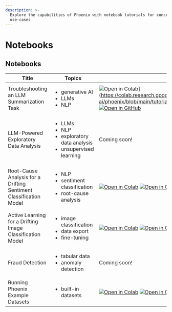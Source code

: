 ```yaml
---
description: >-
  Explore the capabilities of Phoenix with notebook tutorials for concrete
  use-cases
---
```


# Notebooks

## Notebooks

| Title                                                             | Topics                                                                                             | Links                                                                                                                                                                                                                                                                                                                                                                                                                                                                                                                                         |
| ----------------------------------------------------------------- | -------------------------------------------------------------------------------------------------- | --------------------------------------------------------------------------------------------------------------------------------------------------------------------------------------------------------------------------------------------------------------------------------------------------------------------------------------------------------------------------------------------------------------------------------------------------------------------------------------------------------------------------------------------- |
| Troubleshooting an LLM Summarization Task                                                   | <ul><li>generative AI</li><li>LLMs</li><li>NLP</li></ul>                                           | ![Open in Colab](https://img.shields.io/static/v1?message=Open%20in%20Colab\&logo=googlecolab\&labelColor=grey\&color=blue\&logoColor=orange\&label=%20)](https://colab.research.google.com/github/Arize-ai/phoenix/blob/main/tutorials/llm\_summarization\_tutorial.ipynb) [![Open in GitHub](https://img.shields.io/static/v1?message=Open%20in%20GitHub\&logo=github\&labelColor=grey\&color=blue\&logoColor=white\&label=%20)](https://github.com/Arize-ai/phoenix/blob/main/tutorials/llm\_summarization\_tutorial.ipynb)                                                                                                                                                                                                                                                                                                                                                                                                                                                                                                                                 |
| LLM-Powered Exploratory Data Analysis                             | <ul><li>LLMs</li><li>NLP</li><li>exploratory data analysis</li><li>unsupervised learning</li></ul> | Coming soon!                                                                                                                                                                                                                                                                                                                                                                                                                                                                                                                                  |
| Root-Cause Analysis for a Drifting Sentiment Classification Model | <ul><li>NLP</li><li>sentiment classification</li><li>root-cause analysis</li></ul>                 | [![Open in Colab](https://img.shields.io/static/v1?message=Open%20in%20Colab\&logo=googlecolab\&labelColor=grey\&color=blue\&logoColor=orange\&label=%20)](https://colab.research.google.com/github/Arize-ai/phoenix/blob/main/tutorials/sentiment\_classification\_tutorial.ipynb) [![Open in GitHub](https://img.shields.io/static/v1?message=Open%20in%20GitHub\&logo=github\&labelColor=grey\&color=blue\&logoColor=white\&label=%20)](https://github.com/Arize-ai/phoenix/blob/main/tutorials/sentiment\_classification\_tutorial.ipynb) |
| Active Learning for a Drifting Image Classification Model         | <ul><li>image classification</li><li>data export</li><li>fine-tuning</li></ul>                     | [![Open in Colab](https://img.shields.io/static/v1?message=Open%20in%20Colab\&logo=googlecolab\&labelColor=grey\&color=blue\&logoColor=orange\&label=%20)](https://colab.research.google.com/github/Arize-ai/phoenix/blob/main/tutorials/image\_classification\_tutorial.ipynb) [![Open in GitHub](https://img.shields.io/static/v1?message=Open%20in%20GitHub\&logo=github\&labelColor=grey\&color=blue\&logoColor=white\&label=%20)](https://github.com/Arize-ai/phoenix/blob/main/tutorials/image\_classification\_tutorial.ipynb)         |
| Fraud Detection                                                   | <ul><li>tabular data</li><li>anomaly detection</li></ul>                                           | Coming soon!                                                                                                                                                                                                                                                                                                                                                                                                                                                                                                                                  |
| Running Phoenix Example Datasets                                  | <ul><li>built-in datasets</li></ul>                                                                | [![Open in Colab](https://img.shields.io/static/v1?message=Open%20in%20Colab\&logo=googlecolab\&labelColor=grey\&color=blue\&logoColor=orange\&label=%20)](https://colab.research.google.com/github/Arize-ai/phoenix/blob/main/tutorials/example\_datasets.ipynb) [![Open in GitHub](https://img.shields.io/static/v1?message=Open%20in%20GitHub\&logo=github\&labelColor=grey\&color=blue\&logoColor=white\&label=%20)](https://github.com/Arize-ai/phoenix/blob/main/tutorials/example\_datasets.ipynb)                                                                                                                                                                                                                                                                                                                                                                                                                                                                                                                                  |
